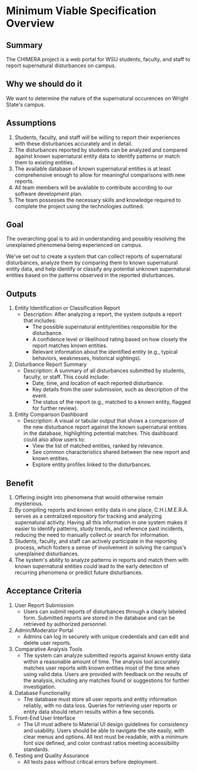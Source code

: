 # Minimum Viable Specification Overview

## Summary

The CHIMERA project is a web portal for WSU students, faculty, and staff to report supernatural disturbances on campus. 

## Why we should do it

We want to determine the nature of the supernatural occurences on Wright State's campus.

## Assumptions

1. Students, faculty, and staff will be willing to report their experiences with these disturbances accurately and in detail.
2. The disturbances reported by students can be analyzed and compared against known supernatural entity data to identify patterns or match them to existing entities.
3. The available database of known supernatural entities is at least comprehensive enough to allow for meaningful comparisons with new reports.
4. All team members will be available to contribute according to our software development plan.
5. The team possesses the necessary skills and knowledge required to complete the project using the technologies outlined.

## Goal

The overarching goal is to aid in understanding and possibly resolving the unexplained phenomena being experienced on campus.

We've set out to create a system that can collect reports of supernatural disturbances, analyze them by comparing them to known supernatural entity data, and help identify or classify any potential unknown supernatural entities based on the patterns observed in the reported disturbances.

## Outputs

1. Entity Identification or Classification Report
    * Description: After analyzing a report, the system outputs a report that includes:
        * The possible supernatural entity/entities responsible for the disturbance.
        * A confidence level or likelihood rating based on how closely the report matches known entities.
        * Relevant information about the identified entity (e.g., typical behaviors, weaknesses, historical sightings).
2. Disturbance Report Summary
    * Description: A summary of all disturbances submitted by students, faculty, or staff. This could include:
        * Date, time, and location of each reported disturbance.
        * Key details from the user submission, such as description of the event.
        * The status of the report (e.g., matched to a known entity, flagged for further review).
3. Entity Comparison Dashboard
    * Description: A visual or tabular output that shows a comparison of the new disturbance report against the known supernatural entities in the database, highlighting potential matches. This dashboard could also allow users to:
        * View the list of matched entities, ranked by relevance.
        * See common characteristics shared between the new report and known entities.
        * Explore entity profiles linked to the disturbances.

## Benefit

1. Offering insight into phenomena that would otherwise remain mysterious.
2. By compiling reports and known entity data in one place, C.H.I.M.E.R.A. serves as a centralized repository for tracking and analyzing supernatural activity. Having all this information in one system makes it easier to identify patterns, study trends, and reference past incidents, reducing the need to manually collect or search for information.
3. Students, faculty, and staff can actively participate in the reporting process, which fosters a sense of involvement in solving the campus's unexplained disturbances.
4. The system's ability to analyze patterns in reports and match them with known supernatural entities could lead to the early detection of recurring phenomena or predict future disturbances.

## Acceptance Criteria

1. User Report Submission   
    * Users can submit reports of disturbances through a clearly labeled form. Submitted reports are stored in the database and can be retrieved by authorized personnel.
2. Admin/Moderator Portal
    * Admins can log in securely with unique credentials and can edit and delete user reports.
3. Comparative Analysis Tools
    * The system can analyze submitted reports against known entity data within a reasonable amount of time. The analysis tool accurately matches user reports with known entities most of the time when using valid data. Users are provided with feedback on the results of the analysis, including any matches found or suggestions for further investigation.
4. Database Functionality
    * The database must store all user reports and entity information reliably, with no data loss. Queries for retrieving user reports or entity data should return results within a few seconds.
5. Front-End User Interface
    * The UI must adhere to Material UI design guidelines for consistency and usability. Users should be able to navigate the site easily, with clear menus and options. All text must be readable, with a minimum font size defined, and color contrast ratios meeting accessibility standards.
6. Testing and Quality Assurance
    * All tests pass without critical errors before deployment.
